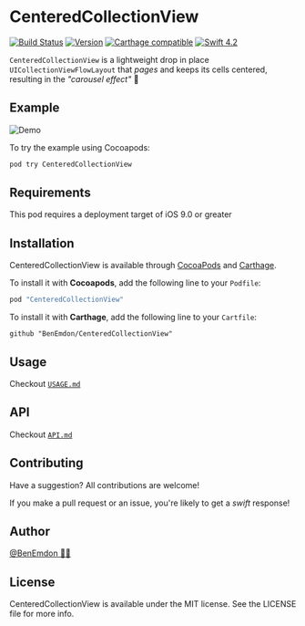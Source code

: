 # CenteredCollectionView
[![Build Status](https://travis-ci.org/BenEmdon/CenteredCollectionView.svg?branch=master)](https://travis-ci.org/BenEmdon/CenteredCollectionView)
[![Version](https://img.shields.io/cocoapods/v/CenteredCollectionView.svg?style=flat)](http://cocoapods.org/pods/CenteredCollectionView)
[![Carthage compatible](https://img.shields.io/badge/Carthage-compatible-4BC51D.svg?style=flat)](https://github.com/Carthage/Carthage)
[![Swift 4.2](https://img.shields.io/badge/Swift-4.2-orange.svg?style=flat)](https://swift.org)

`CenteredCollectionView` is a lightweight drop in place `UICollectionViewFlowLayout` that _pages_ and keeps its cells centered, resulting in the _"carousel effect"_ 🎡

## Example

![Demo](/.github/demo.gif)

To try the example using Cocoapods:
```bash
pod try CenteredCollectionView
```

## Requirements
This pod requires a deployment target of iOS 9.0 or greater

## Installation

CenteredCollectionView is available through [CocoaPods](http://cocoapods.org) and [Carthage](https://github.com/Carthage/Carthage).

To install it with **Cocoapods**, add the following line to your `Podfile`:
```ruby
pod "CenteredCollectionView"
```

To install it with **Carthage**, add the following line to your `Cartfile`:
```
github "BenEmdon/CenteredCollectionView"
```

## Usage
Checkout [`USAGE.md`](/USAGE.md)

## API
Checkout [`API.md`](/API.md)

## Contributing

Have a suggestion? All contributions are welcome!

If you make a pull request or an issue, you're likely to get a _swift_ response!

## Author

[@BenEmdon 👨‍💻](https://twitter.com/BenEmdon)

## License

CenteredCollectionView is available under the MIT license. See the LICENSE file for more info.
